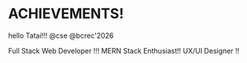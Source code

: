 # ACHIEVEMENTS!
hello Tatai!!!
@cse 
@bcrec'2026
<!DOCTYPE html>

Full Stack Web Developer !!!
MERN Stack Enthusiast!!
UX/UI Designer !!

